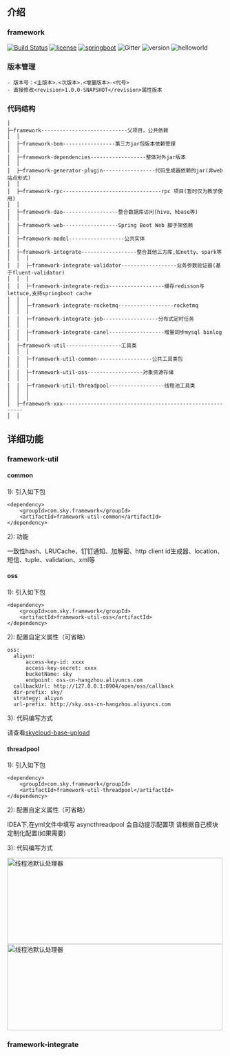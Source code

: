 ## 介绍
### framework
[![Build Status](https://travis-ci.org/xk11961677/framework.svg?branch=master)](https://travis-ci.org/xk11961677/framework)
[![license](https://img.shields.io/badge/license-mit-ff69b4.svg)](https://mit-license.org/license.html)
[![springboot](https://img.shields.io/badge/springboot-2.1.4.RELEASE-orange.svg)](https://spring.io/projects/spring-boot)
![Gitter](https://img.shields.io/gitter/room/sky-docs/community)
![version](https://img.shields.io/badge/version-1.0.0-blueviolet.svg)
![helloworld](https://img.shields.io/badge/hello-world-blue)

### 版本管理
    - 版本号：<主版本>.<次版本>.<增量版本>-<代号>
    - 直接修改<revision>1.0.0-SNAPSHOT</revision>属性版本 

### 代码结构
```
│
├─framework----------------------------父项目，公共依赖
│  │
│  ├─framework-bom-----------------第三方jar包版本依赖管理
│  │
│  ├─framework-dependencies------------------整体对外jar版本
│  │
│  ├─framework-generator-plugin-----------------代码生成器依赖的jar(非web站点形式)
│  │
│  ├─framework-rpc--------------------------------rpc 项目(暂时仅为教学使用)
│  │
│  ├─framework-dao------------------整合数据库访问(hive、hbase等)
│  │
│  ├─framework-web------------------Spring Boot Web 脚手架依赖
│  │
│  ├─framework-model------------------公共实体
│  │
│  ├─framework-integrate------------------整合其他三方库,如netty、spark等
│  │  │
│  │  ├─framework-integrate-validator------------------业务参数验证器(基于fluent-validator)
│  │  │
│  │  ├─framework-integrate-redis------------------缓存redisson与lettuce,支持springboot cache
│  │  │
│  │  ├─framework-integrate-rocketmq------------------rocketmq
│  │  │
│  │  ├─framework-integrate-job------------------分布式定时任务
│  │  │
│  │  ├─framework-integrate-canel------------------增量同步mysql binlog
│  │  │
│  ├─framework-util------------------工具类
│  │  │
│  │  ├─framework-util-common------------------公共工具类包
│  │  │
│  │  ├─framework-util-oss------------------对象资源存储
│  │  │
│  │  ├─framework-util-threadpool------------------线程池工具类
│  │  │
│  │  │
│  ├─framework-xxx---------------------------------------------------------
│  │
```

## 详细功能

### framework-util
#### common
1): 引入如下包
```
<dependency>
    <groupId>com.sky.framework</groupId>
    <artifactId>framework-util-common</artifactId>
</dependency>
```
2): 功能

一致性hash、LRUCache、钉钉通知、加解密、http client
id生成器、location、短信、tuple、validation、xml等


#### oss
1): 引入如下包
```
<dependency>
    <groupId>com.sky.framework</groupId>
    <artifactId>framework-util-oss</artifactId>
</dependency>
```
2): 配置自定义属性（可省略）
```
oss:
  aliyun:
      access-key-id: xxxx
      access-key-secret: xxxx
      bucketName: sky
      endpoint: oss-cn-hangzhou.aliyuncs.com
  callbackUrl: http://127.0.0.1:8904/open/oss/callback
  dir-prefix: sky/
  strategy: aliyun
  url-prefix: http://sky.oss-cn-hangzhou.aliyuncs.com
```

3): 代码编写方式

请查看[skycloud-base-upload](https://github.com/xk11961677/skycloud-base/tree/master/skycloud-base-upload)


#### threadpool
1): 引入如下包
```
<dependency>
    <groupId>com.sky.framework</groupId>
    <artifactId>framework-util-threadpool</artifactId>
</dependency>
```
2): 配置自定义属性（可省略）

IDEA下,在yml文件中填写 asyncthreadpool 会自动提示配置项
请根据自己模块定制化配置(如果需要)

3): 代码编写方式
<div >
<img src="/framework/images/threadpool-1.png" height="200px" width="500px" alt="线程池默认处理器"/>
</div>
<div >
<img src="/framework/images/threadpool-2.png" height="200px" width="500px" alt="线程池默认处理器"/>
</div>

### framework-integrate